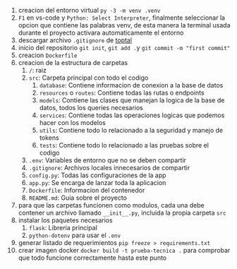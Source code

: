 1. creacion del entorno virtual `py -3 -m venv .venv`
2. `F1` en vs-code y `Python: Select Interpreter`, finalmente seleccionar la opcion que contiene las palabras venv, de esta manera la terminal usada durante el proyecto activara automaticamente el entorno
3. descargar archivo `.gitignore` de [toptal](https://www.toptal.com/developers/gitignore/api/python)
4. inicio del repositorio `git init`, `git add .`y `git commit -m "first commit"`
5. creacion `Dockerfile`
6. creacion de la estructura de carpetas
   1. `/`: raiz
   2. `src`: Carpeta principal con todo el codigo
      1. `database`: Contiene informacion de conexion a la base de datos
      2. `resources` o `routes`: Contiene todas las rutas o endpoints
      3. `models`: Contiene las clases que manejan la logica de la base de datos, todos los queries necesarios
      4. `services`: Contiene todas las operaciones logicas que podemos hacer con los modelos
      5. `utils`: Contiene todo lo relacionado a la seguridad y manejo de tokens
      6. `tests`: Contiene todo lo relacionado a las pruebas sobre el codigo
   3. `.env`: Variables de entorno que no se deben compartir
   4. `.gitignore`: Archivos locales innecesarios de compartir
   5. `config.py`: Todas las configuraciones de la app
   6. `app.py`: Se encarga de lanzar toda la aplicacion
   7. `Dockerfile`: Informacion del contenedor
   8. `README.md`: Guia sobre el proyecto
7. para que las carpetas funcionen como modulos, cada una debe contener un archivo llamado `__init__.py`, incluida la propia carpeta `src`
8. instalar los paquetes necesarios
   1. `flask`: Libreria principal
   2. `python-dotenv` para usar el `.env`
9.  generar listado de requerimientos `pip freeze > requirements.txt`
10. crear imagen docker `docker build -t prueba-tecnica .` para comprobar que todo funcione correctamente hasta este punto